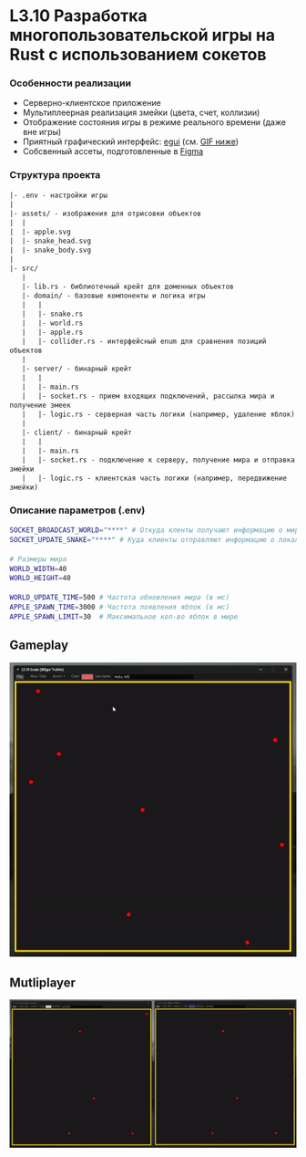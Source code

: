 # L3.10 Разработка многопользовательской игры на Rust с использованием сокетов

### Особенности реализации

- Серверно-клиентское приложение 
- Мультиплеерная реализация змейки (цвета, счет, коллизии)
- Отображение состояния игры в режиме реального времени (даже вне игры)
- Приятный графический интерфейс: [egui](https://crates.io/crates/egui) (см. [GIF ниже](#gameplay))
- Собсвенный ассеты, подготовленные в [Figma](https://www.figma.com/)


### Структура проекта

```
|- .env - настройки игры
|
|- assets/ - изображения для отрисовки объектов
|  |
|  |- apple.svg
|  |- snake_head.svg
|  |- snake_body.svg
|
|- src/
   |
   |- lib.rs - библиотечный крейт для доменных объектов
   |- domain/ - базовые компоненты и логика игры
   |   |
   |   |- snake.rs 
   |   |- world.rs
   |   |- apple.rs
   |   |- collider.rs - интерфейсный enum для сравнения позиций объектов
   |
   |- server/ - бинарный крейт
   |   |
   |   |- main.rs 
   |   |- socket.rs - прием входящих подключений, рассылка мира и получение змеек
   |   |- logic.rs - серверная часть логики (например, удаление яблок)
   |
   |- client/ - бинарный крейт
   |   | 
   |   |- main.rs
   |   |- socket.rs - подключение к серверу, получение мира и отправка змейки
   |   |- logic.rs - клиентская часть логики (например, передвижение змейки)

```

### Описание параметров (.env)
```bash
SOCKET_BROADCAST_WORLD="****" # Откуда кленты получают информацию о мире
SOCKET_UPDATE_SNAKE="****" # Куда клиенты отправляют информацию о локальное змейке

# Размеры мира
WORLD_WIDTH=40
WORLD_HEIGHT=40

WORLD_UPDATE_TIME=500 # Частота обновления мира (в мс)
APPLE_SPAWN_TIME=3000 # Частота появления яблок (в мс)
APPLE_SPAWN_LIMIT=30  # Максимальное кол-во яблок в мире
```

## Gameplay 
![](img/gameplay.gif)

## Mutliplayer
![](img/multiplayer.gif)